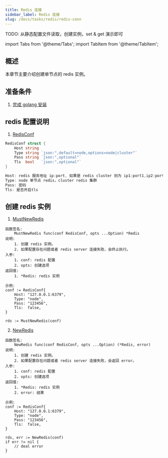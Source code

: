 ```yaml
---
title: Redis 连接
sidebar_label: Redis 连接
slug: /docs/tasks/redis/redis-conn
---
```

TODO: 从静态配置文件读取，创建实例，set & get 演示即可

import Tabs from '@theme/Tabs';
import TabItem from '@theme/TabItem';

## 概述

本章节主要介绍创建单节点的 redis 实例。

## 准备条件

1. <a href="/docs/tasks" target="_blank">完成 golang 安装</a>

## redis 配置说明

1. <a href="https://github.com/zeromicro/go-zero/blob/master/core/stores/redis/conf.go#L16" target="_blank">RedisConf</a>

```go
RedisConf struct {
	Host string
	Type string `json:",default=node,options=node|cluster"`
	Pass string `json:",optional"`
	Tls  bool   `json:",optional"`
}

Host: redis 服务地址 ip:port, 如果是 redis cluster 则为 ip1:port1,ip2:port2,ip3:port3...(暂不支持redis sentinel)
Type: node 单节点 redis，cluster redis 集群
Pass: 密码
Tls: 是否开启tls
```

## 创建 redis 实例

1. <a href="https://github.com/zeromicro/go-zero/blob/master/core/stores/redis/conf.go#L16" target="_blank">MustNewRedis</a>

```golang
函数签名:
    MustNewRedis func(conf RedisConf, opts ...Option) *Redis
说明:
    1. 创建 redis 实例。
    2. 如果配置存在问题或者 redis server 连接失败，会终止执行。
入参:
    1. conf: redis 配置
    2. opts: 创建选项
返回值:
    1. *Redis: redis 实例

示例:
conf := RedisConf{
	Host: "127.0.0.1:6379",
	Type: "node",
	Pass: "123456",
	Tls:  false,
}

rds := MustNewRedis(conf)
```

2. <a href="https://github.com/zeromicro/go-zero/blob/master/core/stores/redis/conf.go#L16" target="_blank">NewRedis</a>

```golang
函数签名:
    NewRedis func(conf RedisConf, opts ...Option) (*Redis, error)
说明:
    1. 创建 redis 实例。
    2. 如果配置存在问题或者 redis server 连接失败，会返回 error。
入参:
    1. conf: redis 配置
    2. opts: 创建选项
返回值:
    1. *Redis: redis 实例
    2. error: 结果

示例:
conf := RedisConf{
	Host: "127.0.0.1:6379",
	Type: "node",
	Pass: "123456",
	Tls:  false,
}

rds, err := NewRedis(conf)
if err != nil {
    // deal error
}
```
